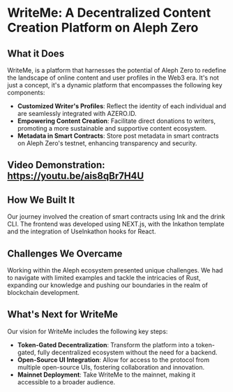 # WriteMe: A Decentralized Content Creation Platform on Aleph Zero

## What it Does
WriteMe, is a platform that harnesses the potential of Aleph Zero to redefine the landscape of online content and user profiles in the Web3 era. It's not just a concept, it's a dynamic platform that encompasses the following key components:

- **Customized Writer's Profiles**: Reflect the identity of each individual and are seamlessly integrated with AZERO.ID.
- **Empowering Content Creation**: Facilitate direct donations to writers, promoting a more sustainable and supportive content ecosystem.
- **Metadata in Smart Contracts**: Store post metadata in smart contracts on Aleph Zero's testnet, enhancing transparency and security.

## Video Demonstration: https://youtu.be/ais8qBr7H4U

## How We Built It
Our journey involved the creation of smart contracts using Ink and the drink CLI. The frontend was developed using NEXT.js, with the Inkathon template and the integration of UseInkathon hooks for React.

## Challenges We Overcame
Working within the Aleph ecosystem presented unique challenges. We had to navigate with limited examples and tackle the intricacies of Rust, expanding our knowledge and pushing our boundaries in the realm of blockchain development.

## What's Next for WriteMe
Our vision for WriteMe includes the following key steps:

- **Token-Gated Decentralization**: Transform the platform into a token-gated, fully decentralized ecosystem without the need for a backend.
- **Open-Source UI Integration**: Allow for access to the protocol from multiple open-source UIs, fostering collaboration and innovation.
- **Mainnet Deployment**: Take WriteMe to the mainnet, making it accessible to a broader audience.
